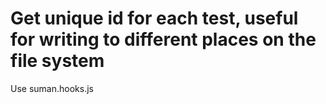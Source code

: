 

# Get unique id for each test, useful for writing to different places on the file system


Use suman.hooks.js

